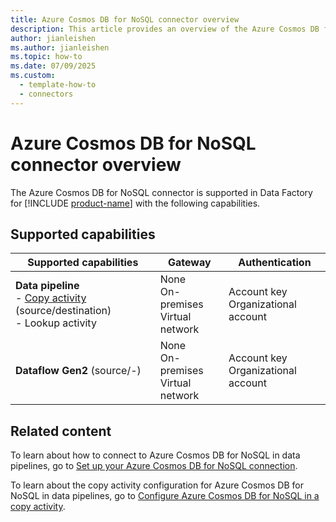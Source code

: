 ```yaml
---
title: Azure Cosmos DB for NoSQL connector overview
description: This article provides an overview of the Azure Cosmos DB for NoSQL connector in Microsoft Fabric.
author: jianleishen
ms.author: jianleishen
ms.topic: how-to
ms.date: 07/09/2025
ms.custom:
  - template-how-to
  - connectors
---
```


# Azure Cosmos DB for NoSQL connector overview

The Azure Cosmos DB for NoSQL connector is supported in Data Factory for [!INCLUDE [product-name](../includes/product-name.md)] with the following capabilities.

## Supported capabilities

| Supported capabilities                                                                 | Gateway                        | Authentication   |
|----------------------------------------------------------------------------------------|--------------------------------|------------------|
| **Data pipeline** <br>- [Copy activity](connector-azure-cosmosdb-for-nosql-copy-activity.md) (source/destination)<br>- Lookup activity        | None<br> On-premises<br> Virtual network | Account key<br> Organizational account|
| **Dataflow Gen2** (source/-)                                                           | None<br> On-premises<br> Virtual network | Account key<br> Organizational account |

## Related content

To learn about how to connect to Azure Cosmos DB for NoSQL in data pipelines, go to [Set up your Azure Cosmos DB for NoSQL connection](connector-azure-cosmosdb-for-nosql.md).

To learn about the copy activity configuration for Azure Cosmos DB for NoSQL in data pipelines, go to [Configure Azure Cosmos DB for NoSQL in a copy activity](connector-azure-cosmosdb-for-nosql-copy-activity.md).
